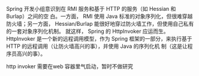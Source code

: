 Spring 开发小组意识到在 RMI 服务和基于 HTTP 的服务（如 Hessian 和 Burlap）之间的空
白。一方面， RMI 使用 Java 标准的对象序列化，但很难穿越防火墙；另一方面， Hessian/Burlap
能很好地穿过防火墙工作，但使用自己私有的一套对象序列化机制。
就这样， Spring 的 HttpInvoker 应运而生。 HttpInvoker 是一个新的远程调用模型，作为 Spring
框架的一部分，来执行基于 HTTP 的远程调用（让防火墙高兴的事），并使用 Java 的序列化机
制（这是让程序员高兴的事）。



http invoker 需要在web 容器里气启动，暂时不做研究  